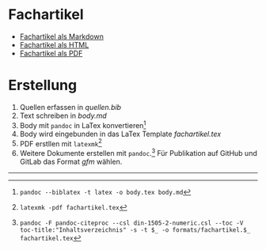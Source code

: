 # Fachartikel
- [Fachartikel als Markdown](fachartikel.md)
- [Fachartikel als HTML](fachartikel.html)
- [Fachartikel als PDF](fachartikel.pdf)

# Erstellung
1. Quellen erfassen in *quellen.bib*
2. Text schreiben in *body.md*
3. Body mit `pandoc` in LaTex konvertieren[^1]
4. Body wird eingebunden in das LaTex Template *fachartikel.tex*
4. PDF erstllen mit `latexmk`[^2]
5. Weitere Dokumente erstellen mit `pandoc`.[^3] Für Publikation auf GitHub und GitLab das Format *gfm* wählen.  
  
  
  

-------------  
[^1]: `pandoc --biblatex -t latex -o body.tex body.md`
[^2]: `latexmk -pdf fachartikel.tex`
[^3]: `pandoc -F pandoc-citeproc --csl din-1505-2-numeric.csl --toc -V toc-title:"Inhaltsverzeichnis" -s -t $_ -o formats/fachartikel.$_ fachartikel.tex`
